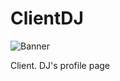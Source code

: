 # ClientDJ
![Banner](https://github.com/MDJ0126/ClientDJ/assets/83164393/c3411590-c3f6-4708-a1a3-7c222f793803)

Client. DJ's profile page
